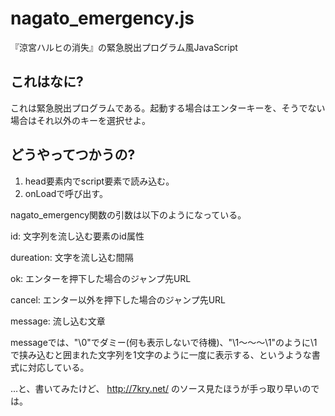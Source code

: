 nagato_emergency.js
================
『涼宮ハルヒの消失』の緊急脱出プログラム風JavaScript


これはなに?
---------------
これは緊急脱出プログラムである。起動する場合はエンターキーを、そうでない場合はそれ以外のキーを選択せよ。

どうやってつかうの?
---------------
1. head要素内でscript要素で読み込む。
2. onLoadで呼び出す。

nagato_emergency関数の引数は以下のようになっている。

id:         文字列を流し込む要素のid属性

dureation:  文字を流し込む間隔

ok:         エンターを押下した場合のジャンプ先URL

cancel:     エンター以外を押下した場合のジャンプ先URL

message:    流し込む文章

messageでは、"\0"でダミー(何も表示しないで待機)、"\1〜〜〜\1"のように\1で挟み込むと囲まれた文字列を1文字のように一度に表示する、というような書式に対応している。

…と、書いてみたけど、 http://7kry.net/ のソース見たほうが手っ取り早いのでは。
